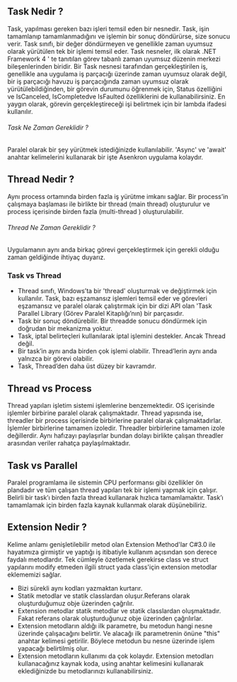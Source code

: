 ## Task Nedir ?

Task, yapılması gereken bazı işleri temsil eden bir nesnedir. Task, işin tamamlanıp tamamlanmadığını ve işlemin bir sonuç döndürürse, size sonucu verir. Task sınıfı, bir değer döndürmeyen ve genellikle zaman uyumsuz olarak yürütülen tek bir işlemi temsil eder. Task nesneler, ilk olarak .NET Framework 4 ' te tanıtılan görev tabanlı zaman uyumsuz düzenin merkezi bileşenlerinden biridir. Bir Task nesnesi tarafından gerçekleştirilen iş, genellikle ana uygulama iş parçacığı üzerinde zaman uyumsuz olarak değil, bir iş parçacığı havuzu iş parçacığında zaman uyumsuz olarak yürütülebildiğinden, bir görevin durumunu öğrenmek için, Status özelliğini ve IsCanceled, IsCompletedve IsFaulted özelliklerini de kullanabilirsiniz. En yaygın olarak, görevin gerçekleştireceği işi belirtmek için bir lambda ifadesi kullanılır.

###### Task Ne Zaman Gereklidir ?

Paralel olarak bir şey yürütmek istediğinizde kullanılabilir. 'Async' ve 'await' anahtar kelimelerini kullanarak bir işte Asenkron uygulama kolaydır.

## Thread Nedir ?

Aynı process ortamında birden fazla iş yürütme imkanı sağlar. Bir process’in çalışmaya başlaması ile birlikte bir thread (main thread) oluşturulur ve process içerisinde birden fazla (multi-thread ) oluşturulabilir.

###### Thread Ne Zaman Gereklidir ?

Uygulamanın aynı anda birkaç görevi gerçekleştirmek için gerekli olduğu zaman geldiğinde ihtiyaç duyarız.

### Task vs Thread

- Thread sınıfı, Windows’ta bir 'thread' oluşturmak ve değiştirmek için kullanılır. Task, bazı eşzamansız işlemleri temsil eder ve görevleri eşzamansız ve paralel olarak çalıştırmak için bir dizi API olan 'Task Parallel Library (Görev Paralel Kitaplığı’nın) bir parçasıdır.
- Task bir sonuç döndürebilir. Bir threadde sonucu döndürmek için doğrudan bir mekanizma yoktur.
- Task, iptal belirteçleri kullanılarak iptal işlemini destekler. Ancak Thread değil.
- Bir task’in aynı anda birden çok işlemi olabilir. Thread’lerin aynı anda yalnızca bir görevi olabilir.
- Task, Thread’den daha üst düzey bir kavramdır.

## Thread vs Process

Thread yapıları işletim sistemi işlemlerine benzemektedir. OS içerisinde işlemler birbirine paralel olarak çalışmaktadır. Thread yapısında ise, threadler bir process içerisinde birbirlerine paralel olarak çalışmaktadırlar. İşlemler birbirlerine tamamen izoledir. Threadler birbirlerine tamamen izole değillerdir. Aynı hafızayı paylaşırlar bundan dolayı birlikte çalışan threadler arasından veriler rahatça paylaşılmaktadır.

## Task vs Parallel

Paralel programlama ile sistemin CPU performansı gibi özellikler ön plandadır ve tüm çalışan thread yapıları tek bir işlemi yapmak için çalışır. Belirli bir task’ı birden fazla thread kullanarak hızlıca tamamlamaktır. Task’ı tamamlamak için birden fazla kaynak kullanmak olarak düşünebiliriz.

## Extension Nedir ?

Kelime anlamı genişletilebilir metod olan Extension Method'lar C#3.0 ile hayatımıza girmiştir ve yaptığı iş itibatiyle kullanım açısından son derece faydalı metodlardır. Tek cümleyle özetlemek gerekirse class ve struct yapılarını modify etmeden ilgili struct yada class'için extension metodlar eklememizi sağlar.

- Bizi sürekli aynı kodları yazmaktan kurtarır.
- Statik metodlar ve statik classlardan oluşur.Referans olarak oluşturduğumuz obje üzerinden çağrılır.
- Extension metodlar statik metodlar ve statik classlardan oluşmaktadır. Fakat referans olarak oluşturduğunuz obje üzerinden çağrılırlar.
- Extension metodların aldığı ilk parametre, bu metodun hangi nesne üzerinde çalışacağını belirtir. Ve alacağı ilk parametrenin önüne "this" anahtar kelimesi getirilir. Böylece metodun bu nesne üzerinde işlem yapacağı belirtilmiş olur.
- Extension metodların kullanımı da çok kolaydır. Extension metodları kullanacağınız kaynak koda, using anahtar kelimesini kullanarak eklediğinizde bu metodlarınızı kullanabilirsiniz.



